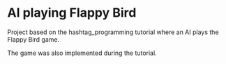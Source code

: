 # AI playing Flappy Bird

Project based on the hashtag_programming tutorial where an AI plays the Flappy Bird game.

The game was also implemented during the tutorial.
